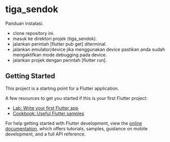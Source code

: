 # tiga_sendok

Panduan instalasi.
- clone repository ini.
- masuk ke direktori projek (tiga_sendok).
- jalankan perintah [flutter pub get] diterminal.
- jalankan emulator/device jika menggunakan device pastikan anda sudah mengaktifkan mode debugging pada device.
- jalankan projek dengan perintah [flutter run].

## Getting Started

This project is a starting point for a Flutter application.

A few resources to get you started if this is your first Flutter project:

- [Lab: Write your first Flutter app](https://docs.flutter.dev/get-started/codelab)
- [Cookbook: Useful Flutter samples](https://docs.flutter.dev/cookbook)

For help getting started with Flutter development, view the
[online documentation](https://docs.flutter.dev/), which offers tutorials,
samples, guidance on mobile development, and a full API reference.
